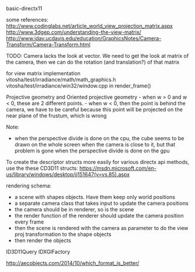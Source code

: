 basic-directx11

some references:
http://www.codinglabs.net/article_world_view_projection_matrix.aspx
http://www.3dgep.com/understanding-the-view-matrix/
http://www.idav.ucdavis.edu/education/GraphicsNotes/Camera-Transform/Camera-Transform.html

TODO:
Camera lacks the look at vector. We need to get the look at matrix of the camera, then we can do the rotation (and translation?) of that matrix

for view matrix implementation
vitosha/test/irradiance/math/math_graphics.h
vitosha/test/irradiance/win32/window.cpp in render_frame()

Projective geometry and Oriented projective geometry
    - when w > 0 and w < 0, these are 2 different points.
    - when w < 0, then the point is behind the camera, we have to be careful because this point will be projected on the near plane of the frustum, which is wrong

Note:
- when the perspective divide is done on the cpu, the cube seems to be drawn on the whole screen when the camera is close to it, but that problem is gone when the perspective divide is done on the gpu

To create the descriptor structs more easily for various directx api methods, use the these CD3D11 structs:
https://msdn.microsoft.com/en-us/library/windows/desktop/jj151647(v=vs.85).aspx

rendering schema:
- a scene with shapes objects. Have them keep only world positions
- a separate camera class that takes input to update the camera positions
- the camera should be in renderer, so is the scene
- the render function of the renderer should update the camera position every frame
- then the scene is rendered with the camera as parameter to do the view proj transformation to the shape objects
- then render the objects

ID3D11Query
IDXGIFactory

http://aecobjects.com/2014/10/which_format_is_better/
